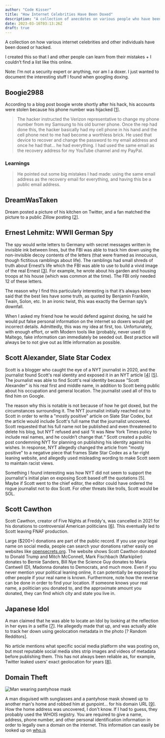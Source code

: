```yaml
---
author: "Code Kisser"
title: "How Internet Celebrities Have Been Doxed"
description: "A collection of anecdotes on various people who have been doxed and how exactly they got doxed."
date: 2023-03-16T03:13:26Z
draft: true
---
```


A collection on how various internet celebrities and other individuals have been doxed or hacked.
<!--more-->
I created this so that I and other people can learn from their mistakes + I couldn’t find a list like this online.

Note: I’m not a security expert or anything, nor am I a doxer. I just wanted to document the interesting stuff I found when googling doxing.

## Boogie2988

According to a blog post boogie wrote shortly after his hack, his accounts were stolen because his phone number was hijacked [[1](https://medium.com/internet-creators-guild/getting-hacked-as-an-internet-creator-982d03637e86)].

> The hacker instructed the Verizon representative to change my phone number from my Samsung to his old burner phone. Once the rep had done this, the hacker basically had my cell phone in his hand and the cell phone next to me had become a worthless brick. He used that device to recover and change the password to my email address and once he had that… he had everything. I had used the same email as the recovery address for my YouTube channel and my PayPal.

### Learnings

> He pointed out some big mistakes I had made: using the same email address as the recovery email for everything, and having this be a public email address.

## DreamWasTaken

Dream posted a picture of his kitchen on Twitter, and a fan matched the picture to a public Zillow posting [[2](https://screenrant.com/minecraft-dream-doxxed-face-reveal-speedrun-cheat-controversy/)].

## Ernest Lehmitz: WWII German Spy

The spy would write letters to Germany with secret messages written in invisible ink between lines, but the FBI was able to track him down using the non-invisible decoy contents of the letters (that were framed as innocuous, though fictitious ramblings about life). The ramblings had small shreds of truth about Ernest’s life which the FBI was able to use to build a vivid image of the real Ernest [[3](https://www.silive.com/news/2018/07/staten_island_wwii_espionage_c.html)]. For example, he wrote about his garden and housing troops at his house (which was common at the time). The FBI only needed 12 of these letters.

The reason why I find this particularly interesting is that it’s always been said that the best lies have some truth, as quoted by Benjamin Franklin, Twain, Solon, etc. In an ironic twist, this was exactly the German spy’s downfall.

When I asked my friend how he would defend against doxing, he said he would put false personal information on the internet so doxers would get incorrect details. Admittedly, this was my idea at first, too. Unfortunately, with enough effort, or with Modern tools like (probably, never used it) Maltego, fake information can immediately be seeded out. Best practice will always be to not give out as little information as possible.

## Scott Alexander, Slate Star Codex

Scott is a blogger who caught the eye of a NYT journalist in 2020, and the journalist found Scott's real identity and exposed it in an NYT article [[4](https://slatestarcodex.com/2020/06/22/nyt-is-threatening-my-safety-by-revealing-my-real-name-so-i-am-deleting-the-blog/)] [[5](https://www.nationalreview.com/news/what-a-nyt-reporters-doxxing-threat-says-about-the-papers-standards/)]. The journalist was able to find Scott's real identity because "Scott Alexander" is his real first and middle name, in addition to Scott being public about his occupation and general location. The journalist used all of this to find him on Google.

The reason why this is notable is not because of how he got doxed, but the circumstances surrounding it. The NYT journalist initially reached out to Scott in order to write a "mostly positive" article on Slate Star Codex, but the article would include Scott's full name that the journalist uncovered. Scott requested that his full name not be published and even threatened to delete his blog, but NYT refused and said “it was New York Times policy to include real names, and he couldn’t change that.“ Scott created a public post condemning NYT for planning on publishing his identity against his wishes. In response, NYT allegedly changed the article from "mostly positive" to a negative piece that frames Slate Star Codex as a far-right leaning website, and allegedly used misleading wording to make Scott seem to maintain racist views.

Something I found interesting was how NYT did not seem to support the journalist's initial plan on exposing Scott based off the quotations [5]. Maybe if Scott went to the chief editor, the editor could have ordered the rogue journalist not to dox Scott. For other threats like trolls, Scott would be SOL.

## Scott Cawthon

Scott Cawthon, creator of Five Nights at Freddy's, was cancelled in 2021 for his donations to controversial American politicians [[6](https://www.forbes.com/sites/erikkain/2021/06/18/five-nights-at-freddys-controversy-scott-cawthon-republican-donald-trump-lgbtq-backlash/?sh=10a1d1aa6f8a)]. This eventually led to Scott leaving FNAF production.

Large ($200+) donations are part of the public record. If you use your legal name on social media, people can search your donations rather easily on websites like [opensecrets.org](https://www.opensecrets.org/donor-lookup). The website shows Scott Cawthon donated to Donald Trump and Mitch McConnell, Mark Fischbach (Markiplier) donates to Bernie Sanders, Bill Nye the Science Guy donates to Maria Cantwell (D), Madonna donates to Democrats, and much more.
Even if you never mention your political leaning online, it can potentially be exposed by other people if your real name is known. Furthermore, note how the reverse can be done in order to find your location. If someone knows your real name, a politician you donated to, and the approximate amount you donated, they can find which city and state you live in.

## Japanese Idol

A man claimed that he was able to locate an Idol by looking at the reflection in her eyes in a selfie [[7](https://www.bbc.com/news/world-asia-50000234)]. He allegedly made that up, and was actually able to track her down using geolocation metadata in the photo [? Random Redditors].

No article mentions what specific social media platform she was posting on, but most reputable social media sites strip images and videos of metadata before publishing them. This has not always been reliable as, for example, Twitter leaked users’ exact geolocation for years [[8](https://www.wired.com/story/twitter-location-data-gps-privacy/)].

## Domain Theft

![Man wearing pantyhose mask](https://media.istockphoto.com/id/469958369/photo/dangerous-man.jpg?s=612x612&w=0&k=20&c=4wsAfucv2ssPpJUPtj_rw6SMJAQKC5Y0zU_MBCGliNw=)

A man disguised with sunglasses and a pantyhose mask showed up to another man's home and robbed him at gunpoint... for his domain URL [[9](https://www.theverge.com/2019/12/9/21003858/instagram-polo-rossi-lorathio-adams-ii-sentenced-14-years-domain-name-state-snaps)]. How the home address was uncovered, I don't know. If I had to guess, they probably used the WHOIS registry. You are required to give a name, address, phone number, and other personal identification information in order to legally own a domain on the internet. This information can easily be looked up on [who.is](https://who.is/)
